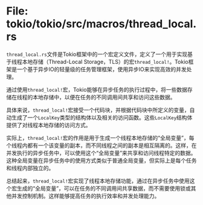 # File: tokio/tokio/src/macros/thread_local.rs

`thread_local.rs`文件是Tokio框架中的一个宏定义文件，定义了一个用于实现基于线程本地存储（Thread-Local Storage，TLS）的宏`thread_local!`。Tokio框架是一个基于异步IO的轻量级的任务管理框架，使用异步IO来实现高效的并发处理。

通过使用`thread_local!`宏，Tokio能够在异步任务的执行过程中，将一些数据存储在线程的本地存储中，以便在任务的不同调用间共享和访问这些数据。

具体来说，`thread_local!`宏接受一个代码块，并根据代码块中所定义的变量，自动生成了一个`LocalKey`类型的结构体以及相关的访问函数。这些`LocalKey`结构体提供了对线程本地存储的访问方式。

实际上，`thread_local!`宏的作用是用于生成一个线程本地存储的“全局变量”，每个线程内都有一个该变量的副本，而不同线程之间的副本是相互隔离的。这样，在并发执行的异步任务中，可以使用这个“全局变量”来共享和访问线程特定的数据。这种全局变量在异步任务中的使用方式类似于普通全局变量，但实际上是每个任务和线程内部独立的。

总结起来，`thread_local!`宏实现了线程本地存储功能，通过在异步任务中使用这个宏生成的“全局变量”，可以在任务的不同调用间共享数据，而不需要使用锁或其他并发控制机制。这样能够提高任务的执行效率和并发处理能力。

